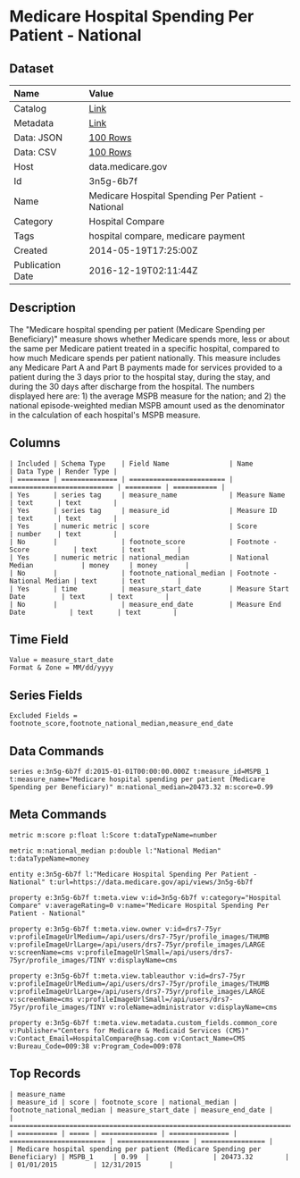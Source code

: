 # Medicare Hospital Spending Per Patient - National

## Dataset

| Name | Value |
| :--- | :---- |
| Catalog | [Link](https://catalog.data.gov/dataset/medicare-hospital-spending-per-patient-national-835df) |
| Metadata | [Link](https://data.medicare.gov/api/views/3n5g-6b7f) |
| Data: JSON | [100 Rows](https://data.medicare.gov/api/views/3n5g-6b7f/rows.json?max_rows=100) |
| Data: CSV | [100 Rows](https://data.medicare.gov/api/views/3n5g-6b7f/rows.csv?max_rows=100) |
| Host | data.medicare.gov |
| Id | 3n5g-6b7f |
| Name | Medicare Hospital Spending Per Patient - National |
| Category | Hospital Compare |
| Tags | hospital compare, medicare payment |
| Created | 2014-05-19T17:25:00Z |
| Publication Date | 2016-12-19T02:11:44Z |

## Description

The "Medicare hospital spending per patient (Medicare Spending per Beneficiary)" measure shows whether Medicare spends more, less or about the same per Medicare patient treated in a specific hospital, compared to how much Medicare spends per patient nationally. This measure includes any Medicare Part A and Part B payments made for services provided to a patient during the 3 days prior to the hospital stay, during the stay, and during the 30 days after discharge from the hospital. The numbers displayed here are: 1) the average MSPB measure for the nation; and 2) the national episode-weighted median MSPB amount used as the denominator in the calculation of each hospital's MSPB measure.

## Columns

```ls
| Included | Schema Type    | Field Name               | Name                       | Data Type | Render Type |
| ======== | ============== | ======================== | ========================== | ========= | =========== |
| Yes      | series tag     | measure_name             | Measure Name               | text      | text        |
| Yes      | series tag     | measure_id               | Measure ID                 | text      | text        |
| Yes      | numeric metric | score                    | Score                      | number    | text        |
| No       |                | footnote_score           | Footnote - Score           | text      | text        |
| Yes      | numeric metric | national_median          | National Median            | money     | money       |
| No       |                | footnote_national_median | Footnote - National Median | text      | text        |
| Yes      | time           | measure_start_date       | Measure Start Date         | text      | text        |
| No       |                | measure_end_date         | Measure End Date           | text      | text        |
```

## Time Field

```ls
Value = measure_start_date
Format & Zone = MM/dd/yyyy
```

## Series Fields

```ls
Excluded Fields = footnote_score,footnote_national_median,measure_end_date
```

## Data Commands

```ls
series e:3n5g-6b7f d:2015-01-01T00:00:00.000Z t:measure_id=MSPB_1 t:measure_name="Medicare hospital spending per patient (Medicare Spending per Beneficiary)" m:national_median=20473.32 m:score=0.99
```

## Meta Commands

```ls
metric m:score p:float l:Score t:dataTypeName=number

metric m:national_median p:double l:"National Median" t:dataTypeName=money

entity e:3n5g-6b7f l:"Medicare Hospital Spending Per Patient - National" t:url=https://data.medicare.gov/api/views/3n5g-6b7f

property e:3n5g-6b7f t:meta.view v:id=3n5g-6b7f v:category="Hospital Compare" v:averageRating=0 v:name="Medicare Hospital Spending Per Patient - National"

property e:3n5g-6b7f t:meta.view.owner v:id=drs7-75yr v:profileImageUrlMedium=/api/users/drs7-75yr/profile_images/THUMB v:profileImageUrlLarge=/api/users/drs7-75yr/profile_images/LARGE v:screenName=cms v:profileImageUrlSmall=/api/users/drs7-75yr/profile_images/TINY v:displayName=cms

property e:3n5g-6b7f t:meta.view.tableauthor v:id=drs7-75yr v:profileImageUrlMedium=/api/users/drs7-75yr/profile_images/THUMB v:profileImageUrlLarge=/api/users/drs7-75yr/profile_images/LARGE v:screenName=cms v:profileImageUrlSmall=/api/users/drs7-75yr/profile_images/TINY v:roleName=administrator v:displayName=cms

property e:3n5g-6b7f t:meta.view.metadata.custom_fields.common_core v:Publisher="Centers for Medicare & Medicaid Services (CMS)" v:Contact_Email=HospitalCompare@hsag.com v:Contact_Name=CMS v:Bureau_Code=009:38 v:Program_Code=009:078
```

## Top Records

```ls
| measure_name                                                               | measure_id | score | footnote_score | national_median | footnote_national_median | measure_start_date | measure_end_date | 
| ========================================================================== | ========== | ===== | ============== | =============== | ======================== | ================== | ================ | 
| Medicare hospital spending per patient (Medicare Spending per Beneficiary) | MSPB_1     | 0.99  |                | 20473.32        |                          | 01/01/2015         | 12/31/2015       | 
```